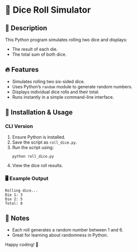 # 🎲 Dice Roll Simulator

## 📌 Description
This Python program simulates rolling two dice and displays:
- The result of each die.
- The total sum of both dice.

## 🔥 Features
- Simulates rolling two six-sided dice.
- Uses Python’s `random` module to generate random numbers.
- Displays individual dice rolls and their total.
- Runs instantly in a simple command-line interface.

## 🚀 Installation & Usage

### CLI Version
1. Ensure Python is installed.
2. Save the script as `roll_dice.py`.
3. Run the script using:
   ```sh
   python roll_dice.py
   ```
4. View the dice roll results.

### 🖥️ Example Output
```
Rolling dice...
Die 1: 3
Die 2: 5
Total: 8
```

## 📖 Notes
- Each roll generates a random number between 1 and 6.
- Great for learning about randomness in Python.

Happy coding! 🚀

